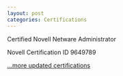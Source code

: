 ```yaml
---
layout: post
categories: Certifications
---
```

Certified Novell Netware Administrator

Novell Certification ID 9649789

[...more updated certifications](https://www.credly.com/users/kam-salisbury/badges)
